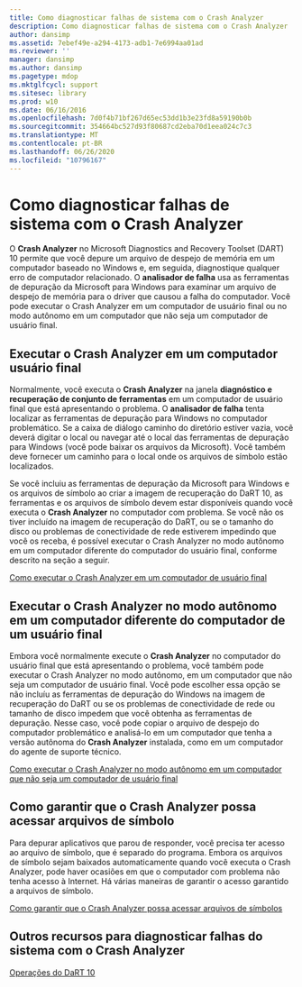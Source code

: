 ```yaml
---
title: Como diagnosticar falhas de sistema com o Crash Analyzer
description: Como diagnosticar falhas de sistema com o Crash Analyzer
author: dansimp
ms.assetid: 7ebef49e-a294-4173-adb1-7e6994aa01ad
ms.reviewer: ''
manager: dansimp
ms.author: dansimp
ms.pagetype: mdop
ms.mktglfcycl: support
ms.sitesec: library
ms.prod: w10
ms.date: 06/16/2016
ms.openlocfilehash: 7d0f4b71bf267d65ec53dd1b3e23fd8a59190b0b
ms.sourcegitcommit: 354664bc527d93f80687cd2eba70d1eea024c7c3
ms.translationtype: MT
ms.contentlocale: pt-BR
ms.lasthandoff: 06/26/2020
ms.locfileid: "10796167"
---
```

# Como diagnosticar falhas de sistema com o Crash Analyzer


O **Crash Analyzer** no Microsoft Diagnostics and Recovery Toolset (DART) 10 permite que você depure um arquivo de despejo de memória em um computador baseado no Windows e, em seguida, diagnostique qualquer erro de computador relacionado. O **analisador de falha** usa as ferramentas de depuração da Microsoft para Windows para examinar um arquivo de despejo de memória para o driver que causou a falha do computador. Você pode executar o Crash Analyzer em um computador de usuário final ou no modo autônomo em um computador que não seja um computador de usuário final.

## Executar o Crash Analyzer em um computador usuário final


Normalmente, você executa o **Crash Analyzer** na janela **diagnóstico e recuperação de conjunto de ferramentas** em um computador de usuário final que está apresentando o problema. O **analisador de falha** tenta localizar as ferramentas de depuração para Windows no computador problemático. Se a caixa de diálogo caminho do diretório estiver vazia, você deverá digitar o local ou navegar até o local das ferramentas de depuração para Windows (você pode baixar os arquivos da Microsoft). Você também deve fornecer um caminho para o local onde os arquivos de símbolo estão localizados.

Se você incluiu as ferramentas de depuração da Microsoft para Windows e os arquivos de símbolo ao criar a imagem de recuperação do DaRT 10, as ferramentas e os arquivos de símbolo devem estar disponíveis quando você executa o **Crash Analyzer** no computador com problema. Se você não os tiver incluído na imagem de recuperação do DaRT, ou se o tamanho do disco ou problemas de conectividade de rede estiverem impedindo que você os receba, é possível executar o Crash Analyzer no modo autônomo em um computador diferente do computador do usuário final, conforme descrito na seção a seguir.

[Como executar o Crash Analyzer em um computador de usuário final](how-to-run-the-crash-analyzer-on-an-end-user-computer-dart-10.md)

## <a href="" id="run-the-crash-analyzer-in-stand-alone-mode-on-a-computer-other-than-an-end-user-s-computer"></a>Executar o Crash Analyzer no modo autônomo em um computador diferente do computador de um usuário final


Embora você normalmente execute o **Crash Analyzer** no computador do usuário final que está apresentando o problema, você também pode executar o Crash Analyzer no modo autônomo, em um computador que não seja um computador de usuário final. Você pode escolher essa opção se não incluíu as ferramentas de depuração do Windows na imagem de recuperação do DaRT ou se os problemas de conectividade de rede ou tamanho de disco impedem que você obtenha as ferramentas de depuração. Nesse caso, você pode copiar o arquivo de despejo do computador problemático e analisá-lo em um computador que tenha a versão autônoma do **Crash Analyzer** instalada, como em um computador do agente de suporte técnico.

[Como executar o Crash Analyzer no modo autônomo em um computador que não seja um computador de usuário final](how-to-run-the-crash-analyzer-in-stand-alone-mode-on-a-computer-other-than-an-end-user-computer-dart-10.md)

## Como garantir que o Crash Analyzer possa acessar arquivos de símbolo


Para depurar aplicativos que parou de responder, você precisa ter acesso ao arquivo de símbolo, que é separado do programa. Embora os arquivos de símbolo sejam baixados automaticamente quando você executa o Crash Analyzer, pode haver ocasiões em que o computador com problema não tenha acesso à Internet. Há várias maneiras de garantir o acesso garantido a arquivos de símbolo.

[Como garantir que o Crash Analyzer possa acessar arquivos de símbolos](how-to-ensure-that-crash-analyzer-can-access-symbol-files-dart-10.md)

## Outros recursos para diagnosticar falhas do sistema com o Crash Analyzer


[Operações do DaRT 10](operations-for-dart-10.md)

 

 





